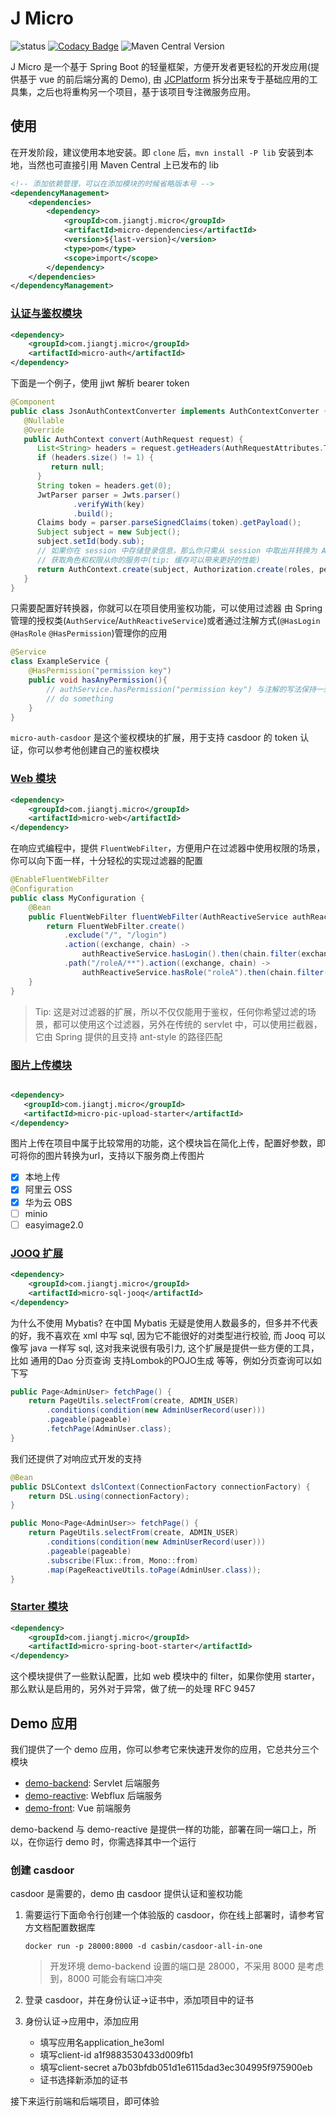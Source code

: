 # J Micro

![status](https://img.shields.io/badge/status-developing-yellow.svg)
[![Codacy Badge](https://app.codacy.com/project/badge/Grade/1d836355f32d423cb487081709b5890d)](https://app.codacy.com/gh/jiangtj/jmicro/dashboard?utm_source=gh&utm_medium=referral&utm_content=&utm_campaign=Badge_grade)
![Maven Central Version](https://img.shields.io/maven-central/v/com.jiangtj.micro/parent)

J Micro 是一个基于 Spring Boot 的轻量框架，方便开发者更轻松的开发应用(提供基于 vue 的前后端分离的 Demo), 由 [JCPlatform](https://github.com/JiangTJ/jc-platform) 拆分出来专于基础应用的工具集，之后也将重构另一个项目，基于该项目专注微服务应用。

## 使用

在开发阶段，建议使用本地安装。即 `clone` 后，`mvn install -P lib` 安装到本地，当然也可直接引用 Maven Central 上已发布的 lib

```xml
<!-- 添加依赖管理，可以在添加模块的时候省略版本号 -->
<dependencyManagement>
    <dependencies>
        <dependency>
            <groupId>com.jiangtj.micro</groupId>
            <artifactId>micro-dependencies</artifactId>
            <version>${last-version}</version>
            <type>pom</type>
            <scope>import</scope>
        </dependency>
    </dependencies>
</dependencyManagement>
```

### [认证与鉴权模块](micro-auth)

```xml
<dependency>
    <groupId>com.jiangtj.micro</groupId>
    <artifactId>micro-auth</artifactId>
</dependency>
```

下面是一个例子，使用 jjwt 解析 bearer token

```java
@Component
public class JsonAuthContextConverter implements AuthContextConverter {
   @Nullable
   @Override
   public AuthContext convert(AuthRequest request) {
      List<String> headers = request.getHeaders(AuthRequestAttributes.TOKEN_HEADER_NAME);
      if (headers.size() != 1) {
         return null;
      }
      String token = headers.get(0);
      JwtParser parser = Jwts.parser()
              .verifyWith(key)
              .build();
      Claims body = parser.parseSignedClaims(token).getPayload();
      Subject subject = new Subject();
      subject.setId(body.sub);
      // 如果你在 session 中存储登录信息，那么你只需从 session 中取出并转换为 AuthContext 即可
      // 获取角色和权限从你的服务中(tip: 缓存可以带来更好的性能)
      return AuthContext.create(subject, Authorization.create(roles, permissions));
   }
}
```

只需要配置好转换器，你就可以在项目使用鉴权功能，可以使用过滤器 由 Spring 管理的授权类(`AuthService`/`AuthReactiveService`)或者通过注解方式(`@HasLogin` `@HasRole` `@HasPermission`)管理你的应用

```java
@Service
class ExampleService {
    @HasPermission("permission key")
    public void hasAnyPermission(){
        // authService.hasPermission("permission key") 与注解的写法保持一致
        // do something
    }
}
```

`micro-auth-casdoor` 是这个鉴权模块的扩展，用于支持 casdoor 的 token 认证，你可以参考他创建自己的鉴权模块

### [Web 模块](micro-web)

```xml
<dependency>
    <groupId>com.jiangtj.micro</groupId>
    <artifactId>micro-web</artifactId>
</dependency>
```

在响应式编程中，提供 `FluentWebFilter`，方便用户在过滤器中使用权限的场景，你可以向下面一样，十分轻松的实现过滤器的配置

```java
@EnableFluentWebFilter
@Configuration
public class MyConfiguration {
    @Bean
    public FluentWebFilter fluentWebFilter(AuthReactiveService authReactiveService) {
        return FluentWebFilter.create()
            .exclude("/", "/login")
            .action((exchange, chain) ->
                authReactiveService.hasLogin().then(chain.filter(exchange)))
            .path("/roleA/**").action((exchange, chain) ->
                authReactiveService.hasRole("roleA").then(chain.filter(exchange)));
    }
}
```

> Tip: 这是对过滤器的扩展，所以不仅仅能用于鉴权，任何你希望过滤的场景，都可以使用这个过滤器，另外在传统的 servlet 中，可以使用拦截器，它由 Spring 提供的且支持 ant-style 的路径匹配

### [图片上传模块](micro-pic-upload-starter)

```xml

<dependency>
   <groupId>com.jiangtj.micro</groupId>
   <artifactId>micro-pic-upload-starter</artifactId>
</dependency>
```

图片上传在项目中属于比较常用的功能，这个模块旨在简化上传，配置好参数，即可将你的图片转换为url，支持以下服务商上传图片

- [x] 本地上传
- [x] 阿里云 OSS
- [x] 华为云 OBS
- [ ] minio
- [ ] easyimage2.0

### [JOOQ 扩展](micro-sql-jooq)

```xml
<dependency>
    <groupId>com.jiangtj.micro</groupId>
    <artifactId>micro-sql-jooq</artifactId>
</dependency>
```

为什么不使用 Mybatis? 在中国 Mybatis 无疑是使用人数最多的，但多并不代表的好，我不喜欢在 xml 中写 sql, 因为它不能很好的对类型进行校验,
而 Jooq 可以像写 java 一样写 sql, 这对我来说很有吸引力, 这个扩展是提供一些方便的工具，比如 通用的Dao 分页查询
支持Lombok的POJO生成 等等，例如分页查询可以如下写

```java
public Page<AdminUser> fetchPage() {
    return PageUtils.selectFrom(create, ADMIN_USER)
        .conditions(condition(new AdminUserRecord(user)))
        .pageable(pageable)
        .fetchPage(AdminUser.class);
}
```

我们还提供了对响应式开发的支持

```java
@Bean
public DSLContext dslContext(ConnectionFactory connectionFactory) {
    return DSL.using(connectionFactory);
}

public Mono<Page<AdminUser>> fetchPage() {
    return PageUtils.selectFrom(create, ADMIN_USER)
        .conditions(condition(new AdminUserRecord(user)))
        .pageable(pageable)
        .subscribe(Flux::from, Mono::from)
        .map(PageReactiveUtils.toPage(AdminUser.class));
}
```

### [Starter 模块](micro-spring-boot-starter)

```xml
<dependency>
    <groupId>com.jiangtj.micro</groupId>
    <artifactId>micro-spring-boot-starter</artifactId>
</dependency>
```

这个模块提供了一些默认配置，比如 web 模块中的 filter，如果你使用 starter，那么默认是启用的，另外对于异常，做了统一的处理 RFC 9457

## Demo 应用

我们提供了一个 demo 应用，你可以参考它来快速开发你的应用，它总共分三个模块

- [demo-backend](demo-backend): Servlet 后端服务
- [demo-reactive](demo-reactive): Webflux 后端服务
- [demo-front](demo-front): Vue 前端服务

demo-backend 与 demo-reactive 是提供一样的功能，部署在同一端口上，所以，在你运行 demo 时，你需选择其中一个运行

### 创建 casdoor

casdoor 是需要的，demo 由 casdoor 提供认证和鉴权功能

1. 需要运行下面命令行创建一个体验版的 casdoor，你在线上部署时，请参考官方文档配置数据库
    ```shell
    docker run -p 28000:8000 -d casbin/casdoor-all-in-one
    ```
    > 开发环境 demo-backend 设置的端口是 28000，不采用 8000 是考虑到，8000 可能会有端口冲突

2. 登录 casdoor，并在身份认证->证书中，添加项目中的证书
3. 身份认证->应用中，添加应用
    - 填写应用名application_he3oml
    - 填写client-id a1f9883530433d009fb1
    - 填写client-secret a7b03bfdb051d1e6115dad3ec304995f975900eb
    - 证书选择新添加的证书

接下来运行前端和后端项目，即可体验
